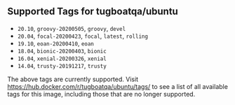 ## Supported Tags for tugboatqa/ubuntu

* `20.10`, `groovy-20200505`, `groovy`, `devel`
* `20.04`, `focal-20200423`, `focal`, `latest`, `rolling`
* `19.10`, `eoan-20200410`, `eoan`
* `18.04`, `bionic-20200403`, `bionic`
* `16.04`, `xenial-20200326`, `xenial`
* `14.04`, `trusty-20191217`, `trusty`

The above tags are currently supported. Visit https://hub.docker.com/r/tugboatqa/ubuntu/tags/ to see a list of all available tags for this image, including those that are no longer supported.
